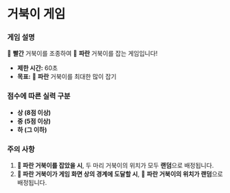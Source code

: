 # 거북이 게임

### 게임 설명
🔴 **빨간** 거북이를 조종하여 🔵 **파란** 거북이를 잡는 게임입니다!

- **제한 시간:** 60초
- **목표:** 🔵 **파란** 거북이를 최대한 많이 잡기

### 점수에 따른 실력 구분
- **상 (8점 이상)**
- **중 (5점 이상)**
- **하 (그 이하)**

### 주의 사항
1. **🔵 파란 거북이를 잡았을 시**, 두 마리 거북이의 위치가 모두 **랜덤**으로 배정됩니다.
2. **🔵 파란 거북이가 게임 화면 상의 경계에 도달할 시**, 🔵 **파란 거북이의 위치가 랜덤**으로 배정됩니다.
